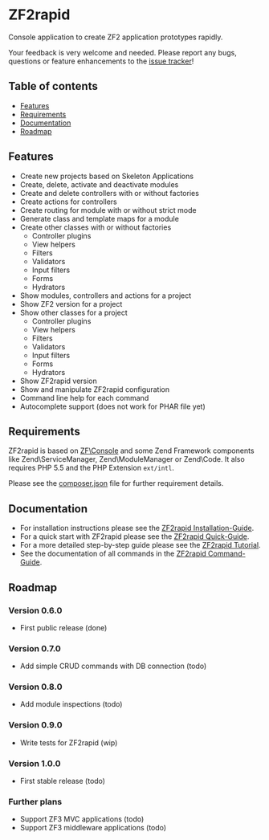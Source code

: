 # ZF2rapid

Console application to create ZF2 application prototypes rapidly.

Your feedback is very welcome and needed. Please report any bugs, questions or 
feature enhancements to the 
[issue tracker](https://github.com/ZFrapid/zf2rapid/issues)!

## Table of contents

 * [Features](#features)
 * [Requirements](#requirements)
 * [Documentation](#documentation)
 * [Roadmap](#roadmap)

## Features

 * Create new projects based on Skeleton Applications
 * Create, delete, activate and deactivate modules
 * Create and delete controllers with or without factories
 * Create actions for controllers
 * Create routing for module with or without strict mode
 * Generate class and template maps for a module
 * Create other classes with or without factories
   * Controller plugins
   * View helpers
   * Filters
   * Validators
   * Input filters
   * Forms
   * Hydrators
 * Show modules, controllers and actions for a project
 * Show ZF2 version for a project
 * Show other classes for a project
   * Controller plugins
   * View helpers
   * Filters
   * Validators
   * Input filters
   * Forms
   * Hydrators
 * Show ZF2rapid version
 * Show and manipulate ZF2rapid configuration
 * Command line help for each command
 * Autocomplete support (does not work for PHAR file yet)

## Requirements

ZF2rapid is based on [ZF\Console](https://github.com/zfcampus/zf-console) and 
some Zend Framework components like Zend\ServiceManager, Zend\ModuleManager 
or Zend\Code. It also requires PHP 5.5 and the PHP Extension `ext/intl`.  

Please see the [composer.json](composer.json) file for further requirement 
details.

## Documentation

 * For installation instructions please see the [ZF2rapid Installation-Guide](docs/installation.md).
 * For a quick start with ZF2rapid please see the [ZF2rapid Quick-Guide](docs/quick-guide.md).
 * For a more detailed step-by-step guide please see the [ZF2rapid Tutorial](docs/tutorial-create-project.md).
 * See the documentation of all commands in the [ZF2rapid Command-Guide](docs/command-guide.md).

## Roadmap

### Version 0.6.0

* First public release (done)

### Version 0.7.0

* Add simple CRUD commands with DB connection (todo)

### Version 0.8.0

* Add module inspections (todo)

### Version 0.9.0

* Write tests for ZF2rapid (wip)

### Version 1.0.0

* First stable release (todo)

### Further plans

* Support ZF3 MVC applications (todo)
* Support ZF3 middleware applications (todo)